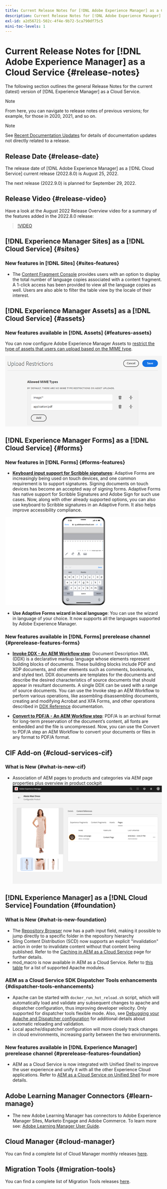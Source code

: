 ```yaml
---
title: Current Release Notes for [!DNL Adobe Experience Manager] as a Cloud Service.
description: Current Release Notes for [!DNL Adobe Experience Manager] as a Cloud Service.
exl-id: a2d56721-502c-4f4e-9b72-5ca790df75c5
mini-toc-levels: 1
---
```


# Current Release Notes for [!DNL Adobe Experience Manager] as a Cloud Service {#release-notes}

The following section outlines the general Release Notes for the current (latest) version of [!DNL Experience Manager] as a Cloud Service.

>[!NOTE]
>
>From here, you can navigate to release notes of previous versions; for example, for those in 2020, 2021, and so on.

>[!NOTE]
>
>See [Recent Documentation Updates](https://experienceleague.adobe.com/docs/experience-manager-release-information/aem-release-updates/doc-updates/documentation-updates.html) for details of documentation updates not directly related to a release.

## Release Date {#release-date}

The release date of [!DNL Adobe Experience Manager] as a [!DNL Cloud Service] current release (2022.8.0) is August 25, 2022.

The next release (2022.9.0) is planned for September 29, 2022.

## Release Video {#release-video}

Have a look at the August 2022 Release Overview video for a summary of the features added in the 2022.8.0 release:

>[!VIDEO](https://video.tv.adobe.com/v/345409/?quality=12)

## [!DNL Experience Manager Sites] as a [!DNL Cloud Service] {#sites}

### New features in [!DNL Sites] {#sites-features}

* The [Content Fragment Console](/help/sites-cloud/administering/content-fragments/content-fragments-console.md) provides users with an option to display the total number of language copies associated with a content fragment. A 1-click access has been provided to view all the language copies as well. Users are also able to filter the table view by the locale of their interest. 

## [!DNL Experience Manager Assets] as a [!DNL Cloud Service] {#assets}

### New features available in [!DNL Assets] {#features-assets}

You can now configure Adobe Experience Manager Assets to [restrict the type of assets that users can upload based on the MIME type](/help/assets/configure-asset-upload-restrictions.md).

![Asset upload restrictions](/help/assets/assets/asset-upload-restrictions.png)

## [!DNL Experience Manager Forms] as a [!DNL Cloud Service] {#forms}

### New features in [!DNL Forms] {#forms-features}

* **[Keyboard input support for Scribble signatures](/help/forms/signing-forms-using-scribble.md)**: Adaptive Forms are increasingly being used on touch devices, and one common requirement is to support signatures. Signing documents on touch devices has become an accepted way of signing forms. Adaptive Forms has native support for Scribble Signatures and Adobe Sign for such use cases. Now, along with other already supported options, you can also use keyboard to Scribble signatures in an Adaptive Form. It also helps improve accessibility compliance.

![Keyboard input support for Scribble signatures on iphone](/help/release-notes/assets/scribble-keyboard-mobile.png)

* **Use Adaptive Forms wizard in local language**: You can use the wizard in language of your choice. It now supports all the languages supported by Adobe Experience Manager.

### New features available in [!DNL Forms] prerelease channel {#prerelease-features-forms}

<!-- 

* **[Launch Adaptive Form creation wizard from embed form component](/help/forms/using/embed-adaptive-form-aem-sites.md)**: You can now launch Adaptive Form creation wizard from embed form component. It helps improve content and forms authoring workflows for Sites and Forms practitioners trying to add enrollment experiences to a web page. 

![Keyboard input support for Scribble signatures on iphone](/help/release-notes/assets/froms-container.png) 

-->

* **[Invoke DDX - An AEM Workflow step](/help/forms/aem-forms-workflow-step-reference.md#invokeddx)**: Document Description XML (DDX) is a declarative markup language whose elements represent building blocks of documents. These building blocks include PDF and XDP documents, and other elements such as comments, bookmarks, and styled text. DDX documents are templates for the documents and describe the desired characteristics of source documents that should appear in resultant documents. A single DDX can be used with a range of source documents. You can use the Invoke step an AEM Workflow to perform various operations, like assembling disassembling documents, creating and modifying Acrobat and XFA Forms, and other operations described in [DDX Reference](https://helpx.adobe.com/content/dam/help/en/experience-manager/forms-cloud-service/ddxRef.pdf) documentation.

* **[Convert to PDF/A - An AEM Workflow step](/help/forms/aem-forms-workflow-step-reference.md##convert-pdfa)**: PDF/A is an archival format for long-term preservation of the document’s content, all fonts are embedded and the file is uncompressed. Now, you can use the Convert to PDF/A step an AEM Workflow to convert your documents or files in any format to PDF/A format.


## CIF Add-on {#cloud-services-cif}

### What is New {#what-is-new-cif}

* Association of AEM pages to products and categories via AEM page properties plus overview in product cockpit
 ![product cockpit page association](/help/assets/CIF/product_cockpit_page_association.png)

## [!DNL Experience Manager] as a [!DNL Cloud Service] Foundation {#foundation}

### What is New {#what-is-new-foundation}

* The [Repository Browser](/help/implementing/developing/tools/repository-browser.md) now has a path input field, making it possible to jump directly to a specific folder in the repository hierarchy
* Sling Content Distribution (SCD) now supports an explicit "invalidation" action in order to invalidate content without that content being published. Refer to the [Caching in AEM as a Cloud Service](/help/implementing/dispatcher/caching.md#explicit-invalidation) page for further details.
* mod_macro is now available in AEM as a Cloud Service. Refer to [this table](/help/implementing/dispatcher/disp-overview.md) for a list of supported Apache modules.

### AEM as a Cloud Service SDK Dispatcher Tools enhancements {#dispatcher-tools-enhancements}

* Apache can be started with `docker_run_hot_reload.sh` script, which will automatically load and validate any subsequent changes to apache and dispatcher configuration, thus improving developer velocity. Only supported for dispatcher tools flexible mode. Also, see [Debugging your Apache and Dispatcher configuration](/help/implementing/dispatcher/validation-debug.md#automatic-reloading) for additional details about automatic reloading and validation.
* Local apache/dispatcher configuration will more closely track changes in cloud environments, increasing parity between the two environments.

### New features available in [!DNL Experience Manager] prerelease channel {#prerelease-features-foundation}

* AEM as a Cloud Service is now integrated with Unified Shell to improve the user experience and unify it with all the other Experience Cloud applications. Refer to [AEM as a Cloud Service on Unified Shell](/help/overview/aem-cloud-service-on-unified-shell.md) for more details.

## Adobe Learning Manager Connectors {#learn-manage}

* The new Adobe Learning Manager has connectors to Adobe Experience Manager Sites, Marketo Engage and Adobe Commerce. To learn more see: [Adobe Learning Manager User Guide](https://helpx.adobe.com/learning-manager/user-guide.html).
 

## Cloud Manager {#cloud-manager}

You can find a complete list of Cloud Manager monthly releases [here](/help/implementing/cloud-manager/release-notes-cloud-manager/release-notes-cm-current.md).

## Migration Tools {#migration-tools}

You can find a complete list of Migration Tools releases [here](/help/journey-migration/release-notes/release-notes-migration-tools-current.md).
